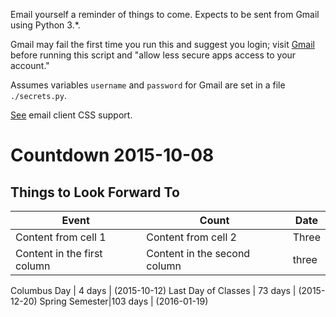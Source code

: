 Email yourself a reminder of things to come. Expects to be sent from
Gmail using Python 3.*.

Gmail may fail the first time you run this and suggest you login;
visit [Gmail](https://support.google.com/mail/answer/78754)
before running this script and "allow less secure apps access to
your account."

Assumes variables `username` and `password` for Gmail are set in a
file `./secrets.py`.

[See](https://www.campaignmonitor.com/css/) email client CSS support.

# Countdown 2015-10-08

## Things to Look Forward To

Event | Count | Date 
----- | ------|-----
Content from cell 1 | Content from cell 2 | Three
Content in the first column | Content in the second column | three

Columbus Day | 4 days | (2015-10-12)
Last Day of Classes | 73 days | (2015-12-20)
Spring Semester|103 days | (2016-01-19)

